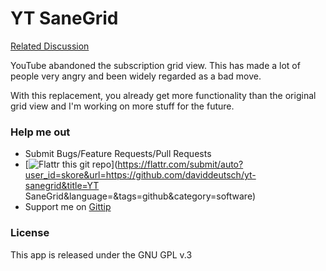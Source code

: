 YT SaneGrid
===========

[Related Discussion](http://productforums.google.com/forum/#!category-topic/youtube/uVzkGUO7FKE)

YouTube abandoned the subscription grid view. This has made a lot of people very angry and been widely regarded as a bad move.

With this replacement, you already get more functionality than the original grid view and I'm working on more stuff for the future.

### Help me out

* Submit Bugs/Feature Requests/Pull Requests
* [![Flattr this git repo](http://api.flattr.com/button/flattr-badge-large.png)](https://flattr.com/submit/auto?user_id=skore&url=https://github.com/daviddeutsch/yt-sanegrid&title=YT SaneGrid&language=&tags=github&category=software)
* Support me on [Gittip](https://www.gittip.com/daviddeutsch/)

### License

This app is released under the GNU GPL v.3
